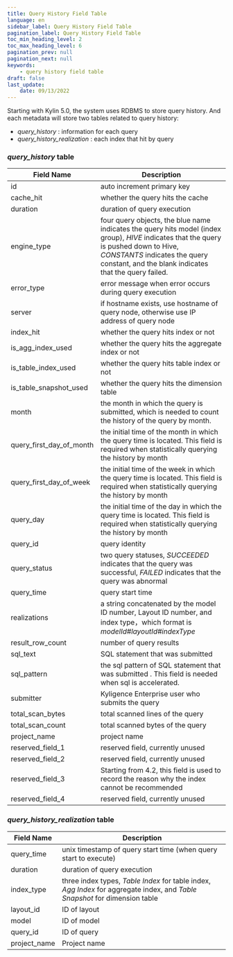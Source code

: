 ```yaml
---
title: Query History Field Table
language: en
sidebar_label: Query History Field Table
pagination_label: Query History Field Table
toc_min_heading_level: 2
toc_max_heading_level: 6
pagination_prev: null
pagination_next: null
keywords:
    - query history field table
draft: false
last_update:
    date: 09/13/2022
---
```


Starting with Kylin 5.0, the system uses RDBMS to store query history. And each metadata will store two tables related to query history:

- *query_history* : information for each query
- *query_history_realization* : each index that hit by query

### ***query_history*** table

| Field Name             | Description                                                         |
| ---------------------- | ------------------------------------------------------------ |
| id                     | auto increment primary key                                   |
| cache_hit              | whether the query hits the cache                                             |
| duration               | duration of query execution                                               |
| engine_type            | four query objects, the blue name indicates the query hits model (index group), *HIVE* indicates that the query is pushed down to Hive, *CONSTANTS* indicates the query constant, and the blank indicates that the query failed. |
| error_type             | error message when error occurs during query execution                                         |
| server               | if hostname exists, use hostname of query node, otherwise use IP address of query node                                 |
| index_hit              | whether the query hits index or not                                         |
| is_agg_index_used      | whether the query hits the aggregate index or not                                     |
| is_table_index_used    | whether the query hits table index or not                                      |
| is_table_snapshot_used | whether the query hits the dimension table                                           |
| month                  | the month in which the query is submitted, which is needed to count the history of the query by month.             |
| query_first_day_of_month  | the initial time of the month in which the query time is located. This field is required when statistically querying the history by month         |
| query_first_day_of_week   | the initial time of the week in which the query time is located. This field is required when statistically querying the history by month         |
| query_day                 | the initial time of the day in which the query time is located. This field is required when statistically querying the history by month         |
| query_id               | query identity                                                |
| query_status           | two query statuses, *SUCCEEDED* indicates that the query was successful, *FAILED* indicates that the query was abnormal |
| query_time             | query start time                                                 |
| realizations           | a string concatenated by the model ID number, Layout ID number, and index type，which format is *modelId#layoutId#indexType* |
| result_row_count       | number of query results                                                 |
| sql_text               | SQL statement that was submitted                                             |
| sql_pattern            | the sql pattern of SQL statement that was submitted . This field is needed when sql is accelerated.           |
| submitter              | Kyligence Enterprise user who submits the query                        |
| total_scan_bytes       | total scanned lines of the query                                          |
| total_scan_count       | total scanned bytes of the query                                             |
| project_name           | project name                                             |
| reserved_field_1       | reserved field, currently unused                                             |
| reserved_field_2       | reserved field, currently unused                                               |
| reserved_field_3       | Starting from 4.2, this field is used to record the reason why the index cannot be recommended                                        |
| reserved_field_4       | reserved field, currently unused                                               |

### ***query_history_realization*** table

| Field Name | Description                                                  |
| ---------- | ------------------------------------------------------------ |
| query_time       | unix timestamp of query start time (when query start to execute)                          |
| duration   | duration of query execution                          |
| index_type | three index types, *Table Index* for table index, *Agg Index* for aggregate index, and *Table Snapshot* for dimension table |
| layout_id  | ID of layout                                                 |
| model      | ID of model                                                 |
| query_id   | ID of query                                               |
| project_name           | Project name                                 |

